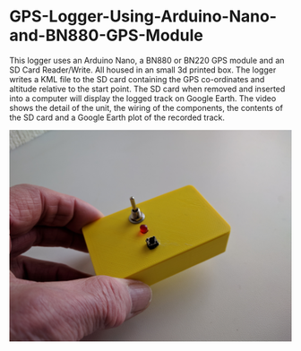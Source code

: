 # GPS-Logger-Using-Arduino-Nano-and-BN880-GPS-Module

This logger uses an Arduino Nano, a BN880 or BN220 GPS module and an SD Card Reader/Write. All housed in an small 3d printed box. The logger writes a KML file to the SD card containing the GPS co-ordinates and altitude relative to the start point. The SD card when removed and inserted into a computer will display the logged track on Google Earth. The video shows the detail of the unit, the wiring of the components, the contents of the SD card and a Google Earth plot of the recorded track.

![screenshot](https://github.com/brinuk/GPS-Logger-Using-Arduino-Nano-and-BN880-GPS-Module/blob/docs/IMG_20220305_091443.jpg)

